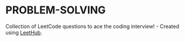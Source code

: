 # PROBLEM-SOLVING
Collection of LeetCode questions to ace the coding interview! - Created using [LeetHub](https://github.com/QasimWani/LeetHub).
